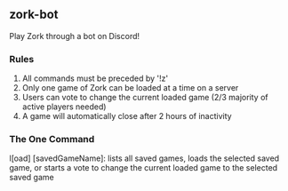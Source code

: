 ## zork-bot

Play Zork through a bot on Discord!

### Rules

1. All commands must be preceded by '!z'
1. Only one game of Zork can be loaded at a time on a server
1. Users can vote to change the current loaded game (2/3 majority of active players needed)
1. A game will automatically close after 2 hours of inactivity

### The One Command
l[oad] [savedGameName]: lists all saved games, loads the selected saved game, or starts a vote to change the current loaded game to the selected saved game
